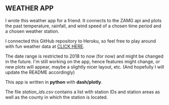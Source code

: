 ## WEATHER APP

I wrote this weather app for a friend. It connects to the ZAMG api and plots the past temperature, rainfall, and wind speed of a chosen time period and a chosen weather station.

I connected this GitHub repository to Heroku, so feel free to play around with fun weather data at [CLICK HERE](https://lilysweather.herokuapp.com/).

The date range is restricted to 2018 to now (for now) and might be changed in the future. I'm still working on the app, hence features might change, or new plots will appear, maybe a slightly nicer layout, etc. (And hopefully I will update the README accordingly)

This app is written in **python** with **dash/plotly**.

The file *station_ids.csv* contains a list with station IDs and station areas as well as the county in which the station is located.

